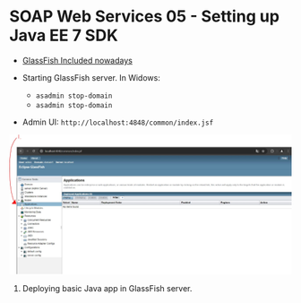 # SOAP Web Services 05 - Setting up Java EE 7 SDK

- [GlassFish Included nowadays](https://www.oracle.com/java/technologies/javaee-8-sdk-downloads.html)

- Starting GlassFish server. In Widows:
    - `asadmin stop-domain`
    - `asadmin stop-domain`

- Admin UI: `http://localhost:4848/common/index.jsf`

<img src="deployingJavaIntoGlassFish.JPG" alt="alt text" width="900"/>

1. Deploying basic Java app in GlassFish server.


